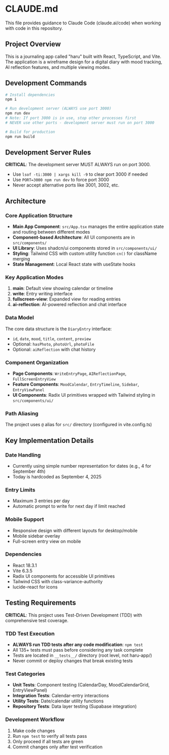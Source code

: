 # CLAUDE.md

This file provides guidance to Claude Code (claude.ai/code) when working with code in this repository.

## Project Overview

This is a journaling app called "haru" built with React, TypeScript, and Vite. The application is a wireframe design for a digital diary with mood tracking, AI reflection features, and multiple viewing modes.

## Development Commands

```bash
# Install dependencies
npm i

# Run development server (ALWAYS use port 3000)
npm run dev
# Note: If port 3000 is in use, stop other processes first
# NEVER use other ports - development server must run on port 3000

# Build for production
npm run build
```

## Development Server Rules

**CRITICAL**: The development server MUST ALWAYS run on port 3000.
- Use `lsof -ti:3000 | xargs kill -9` to clear port 3000 if needed
- Use `PORT=3000 npm run dev` to force port 3000
- Never accept alternative ports like 3001, 3002, etc.

## Architecture

### Core Application Structure
- **Main App Component**: `src/App.tsx` manages the entire application state and routing between different modes
- **Component-based Architecture**: All UI components are in `src/components/`
- **UI Library**: Uses shadcn/ui components stored in `src/components/ui/`
- **Styling**: Tailwind CSS with custom utility function `cn()` for className merging
- **State Management**: Local React state with useState hooks

### Key Application Modes
1. **main**: Default view showing calendar or timeline
2. **write**: Entry writing interface  
3. **fullscreen-view**: Expanded view for reading entries
4. **ai-reflection**: AI-powered reflection and chat interface

### Data Model
The core data structure is the `DiaryEntry` interface:
- `id`, `date`, `mood`, `title`, `content`, `preview`
- Optional: `hasPhoto`, `photoUrl`, `photoFile`
- Optional: `aiReflection` with chat history

### Component Organization
- **Page Components**: `WriteEntryPage`, `AIReflectionPage`, `FullScreenEntryView`
- **Feature Components**: `MoodCalendar`, `EntryTimeline`, `Sidebar`, `EntryViewPanel`
- **UI Components**: Radix UI primitives wrapped with Tailwind styling in `src/components/ui/`

### Path Aliasing
The project uses `@` alias for `src/` directory (configured in vite.config.ts)

## Key Implementation Details

### Date Handling
- Currently using simple number representation for dates (e.g., 4 for September 4th)
- Today is hardcoded as September 4, 2025

### Entry Limits
- Maximum 3 entries per day
- Automatic prompt to write for next day if limit reached

### Mobile Support  
- Responsive design with different layouts for desktop/mobile
- Mobile sidebar overlay
- Full-screen entry view on mobile

### Dependencies
- React 18.3.1
- Vite 6.3.5
- Radix UI components for accessible UI primitives
- Tailwind CSS with class-variance-authority
- lucide-react for icons

## Testing Requirements

**CRITICAL**: This project uses Test-Driven Development (TDD) with comprehensive test coverage.

### TDD Test Execution
- **ALWAYS run TDD tests after any code modification**: `npm test`
- All 135+ tests must pass before considering any task complete
- Tests are located in `__tests__/` directory (root level, not haru-app/)
- Never commit or deploy changes that break existing tests

### Test Categories
- **Unit Tests**: Component testing (CalendarDay, MoodCalendarGrid, EntryViewPanel)
- **Integration Tests**: Calendar-entry interactions
- **Utility Tests**: Date/calendar utility functions
- **Repository Tests**: Data layer testing (Supabase integration)

### Development Workflow
1. Make code changes
2. Run `npm test` to verify all tests pass
3. Only proceed if all tests are green
4. Commit changes only after test verification